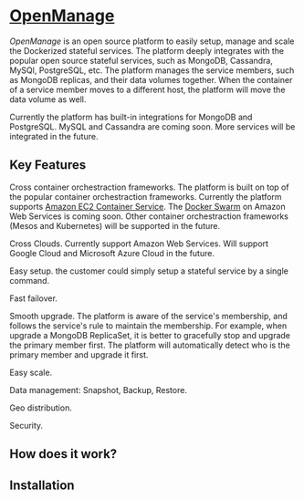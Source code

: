 # [OpenManage](https://github.com/openconnectio/openmanage)

*OpenManage* is an open source platform to easily setup, manage and scale the Dockerized stateful services. The platform deeply integrates with the popular open source stateful services, such as MongoDB, Cassandra, MySQl, PostgreSQL, etc. The platform manages the service members, such as MongoDB replicas, and their data volumes together. When the container of a service member moves to a different host, the platform will move the data volume as well.

Currently the platform has built-in integrations for MongoDB and PostgreSQL. MySQL and Cassandra are coming soon. More services will be integrated in the future.

## Key Features

Cross container orchestraction frameworks. The platform is built on top of the popular container orchestraction frameworks. Currently the platform supports [Amazon EC2 Container Service](https://aws.amazon.com/ecs/). The [Docker Swarm](https://docs.docker.com/engine/swarm/) on Amazon Web Services is coming soon. Other container orchestraction frameworks (Mesos and Kubernetes) will be supported in the future.

Cross Clouds. Currently support Amazon Web Services. Will support Google Cloud and Microsoft Azure Cloud in the future.

Easy setup. the customer could simply setup a stateful service by a single command.

Fast failover.

Smooth upgrade. The platform is aware of the service's membership, and follows the service's rule to maintain the membership. For example, when upgrade a MongoDB ReplicaSet, it is better to gracefully stop and upgrade the primary member first. The platform will automatically detect who is the primary member and upgrade it first.

Easy scale.

Data management: Snapshot, Backup, Restore.

Geo distribution.

Security.

## How does it work?

## Installation

